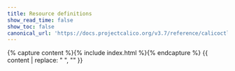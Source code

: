 ```yaml
---
title: Resource definitions
show_read_time: false
show_toc: false
canonical_url: 'https://docs.projectcalico.org/v3.7/reference/calicoctl/resources/index'
---
```

{% capture content %}{% include index.html %}{% endcapture %}
{{ content | replace: "    ", "" }}